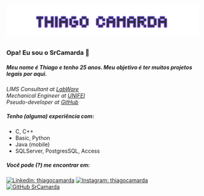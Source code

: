 <h1 align="center">
  <img src="https://raw.githubusercontent.com/srcamarda/srcamarda/master/name.png" alt="Thiago Camarda" />
</h1>

### Opa! Eu sou o SrCamarda 👋 

##### Meu nome é Thiago e tenho 25 anos. Meu objetivo é ter muitos projetos legais por aqui.

<p>
	<em>
        LIMS Consultant at <a href="https://www.labware.com/">LabWare</a></br>			
	Mechanical Engineer at <a href="https://unifei.edu.br/">UNIFEI</a></br>
	Pseudo-developer at <a href="https://github.com/srcamarda/">GitHub</a>
	</em>
</p>

##### Tenho (alguma) experiência com:

- C, C++
- Basic, Python
- Java (mobile)
- SQLServer, PostgresSQL, Access

##### Você pode (?) me encontrar em: 

[![Linkedin: thiagocamarda](https://img.shields.io/badge/-thiagocamarda-blue?style=flat-square&logo=Linkedin&logoColor=white&link=https://www.linkedin.com/in/thiagocamarda/)](https://www.linkedin.com/in/thiagocamarda/)
[![Instagram: thiagocamarda](https://img.shields.io/badge/-thiagocamarda-orange?style=flat-square&logo=Instagram&logoColor=white&link=https://www.instagram.com/thiagocamarda/)](https://www.instagram.com/thiagocamarda/)
[![GitHub SrCamarda](https://img.shields.io/github/followers/srcamarda?label=follow&style=social)](https://github.com/srcamarda/)
